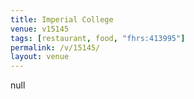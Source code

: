 ```yaml
---
title: Imperial College
venue: v15145
tags: [restaurant, food, "fhrs:413995"]
permalink: /v/15145/
layout: venue
---
```

null